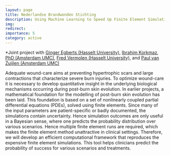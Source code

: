 ```yaml
---
layout: page
title: Nederlandse Brandwonden Stichting
description: Using Machine Learning to Speed Up Finite Element Simulations for Wound Care
img:
redirect:
importance: 5
category: active
---
```


*Joint project with [Ginger Egberts (Hasselt University)](https://www.uhasselt.be/nl/wie-is-wie/detail/ginger-egberts), [Ibrahim Korkmaz, PhD (Amsterdam UMC)](https://research.vumc.nl/en/persons/ibrahim-korkmaz), [Fred Vermolen (Hasselt University)](https://www.uhasselt.be/nl/wie-is-wie/fred-vermolen), and [Paul van Zuijlen (Amsterdam UMC)](https://research.vumc.nl/en/persons/paul-van-zuijlen)

Adequate wound-care aims at preventing hypertrophic scars and large contractions that characterize severe burn injuries. To optimize wound-care it is necessary to develop quantitative insight in the underlying biological mechanisms occurring during post-burn skin evolution. In earlier projects, a mathematical foundation for the modelling of post-burn skin evolution has been laid. This foundation is based on a set of nonlinearly coupled partial differential equations (PDEs), solved using finite elements. Since many of the input parameters are patient-specific or badly documented, the simulations contain uncertainty. Hence simulation outcomes are only useful in a Bayesian sense, where one predicts the probability distribution over various scenarios. Hence multiple finite element runs are required, which makes the finite element method unattractive in clinical settings. Therefore, we will develop an efficient computational framework that reproduces the expensive finite element simulations. This tool helps clinicians predict the probability of success for various scenarios and treatments.
